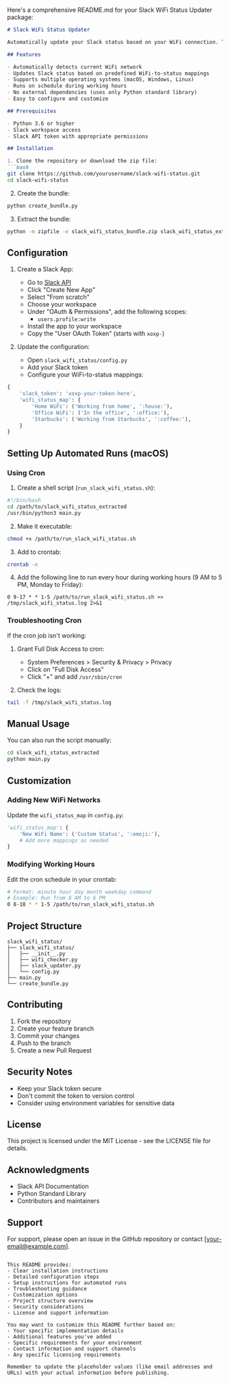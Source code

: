Here's a comprehensive README.md for your Slack WiFi Status Updater package:

```markdown
# Slack WiFi Status Updater

Automatically update your Slack status based on your WiFi connection. This tool helps maintain your work status by detecting your current WiFi network and updating your Slack status accordingly.

## Features

- Automatically detects current WiFi network
- Updates Slack status based on predefined WiFi-to-status mappings
- Supports multiple operating systems (macOS, Windows, Linux)
- Runs on schedule during working hours
- No external dependencies (uses only Python standard library)
- Easy to configure and customize

## Prerequisites

- Python 3.6 or higher
- Slack workspace access
- Slack API token with appropriate permissions

## Installation

1. Clone the repository or download the zip file:
```bash
git clone https://github.com/yourusername/slack-wifi-status.git
cd slack-wifi-status
```

2. Create the bundle:
```bash
python create_bundle.py
```

3. Extract the bundle:
```bash
python -m zipfile -e slack_wifi_status_bundle.zip slack_wifi_status_extracted
```

## Configuration

1. Create a Slack App:
   - Go to [Slack API](https://api.slack.com/apps)
   - Click "Create New App"
   - Select "From scratch"
   - Choose your workspace
   - Under "OAuth & Permissions", add the following scopes:
     - `users.profile:write`
   - Install the app to your workspace
   - Copy the "User OAuth Token" (starts with `xoxp-`)

2. Update the configuration:
   - Open `slack_wifi_status/config.py`
   - Add your Slack token
   - Configure your WiFi-to-status mappings:
```python
{
    'slack_token': 'xoxp-your-token-here',
    'wifi_status_map': {
        'Home WiFi': ('Working from home', ':house:'),
        'Office WiFi': ('In the office', ':office:'),
        'Starbucks': ('Working from Starbucks', ':coffee:'),
    }
}
```

## Setting Up Automated Runs (macOS)

### Using Cron

1. Create a shell script (`run_slack_wifi_status.sh`):
```bash
#!/bin/bash
cd /path/to/slack_wifi_status_extracted
/usr/bin/python3 main.py
```

2. Make it executable:
```bash
chmod +x /path/to/run_slack_wifi_status.sh
```

3. Add to crontab:
```bash
crontab -e
```

4. Add the following line to run every hour during working hours (9 AM to 5 PM, Monday to Friday):
```
0 9-17 * * 1-5 /path/to/run_slack_wifi_status.sh >> /tmp/slack_wifi_status.log 2>&1
```

### Troubleshooting Cron

If the cron job isn't working:

1. Grant Full Disk Access to cron:
   - System Preferences > Security & Privacy > Privacy
   - Click on "Full Disk Access"
   - Click "+" and add `/usr/sbin/cron`

2. Check the logs:
```bash
tail -f /tmp/slack_wifi_status.log
```

## Manual Usage

You can also run the script manually:

```bash
cd slack_wifi_status_extracted
python main.py
```

## Customization

### Adding New WiFi Networks

Update the `wifi_status_map` in `config.py`:

```python
'wifi_status_map': {
    'New WiFi Name': ('Custom Status', ':emoji:'),
    # Add more mappings as needed
}
```

### Modifying Working Hours

Edit the cron schedule in your crontab:

```bash
# Format: minute hour day month weekday command
# Example: Run from 8 AM to 6 PM
0 8-18 * * 1-5 /path/to/run_slack_wifi_status.sh
```

## Project Structure

```
slack_wifi_status/
├── slack_wifi_status/
│   ├── __init__.py
│   ├── wifi_checker.py
│   ├── slack_updater.py
│   └── config.py
├── main.py
└── create_bundle.py
```

## Contributing

1. Fork the repository
2. Create your feature branch
3. Commit your changes
4. Push to the branch
5. Create a new Pull Request

## Security Notes

- Keep your Slack token secure
- Don't commit the token to version control
- Consider using environment variables for sensitive data

## License

This project is licensed under the MIT License - see the LICENSE file for details.

## Acknowledgments

- Slack API Documentation
- Python Standard Library
- Contributors and maintainers

## Support

For support, please open an issue in the GitHub repository or contact [your-email@example.com].
```

This README provides:
- Clear installation instructions
- Detailed configuration steps
- Setup instructions for automated runs
- Troubleshooting guidance
- Customization options
- Project structure overview
- Security considerations
- License and support information

You may want to customize this README further based on:
- Your specific implementation details
- Additional features you've added
- Specific requirements for your environment
- Contact information and support channels
- Any specific licensing requirements

Remember to update the placeholder values (like email addresses and URLs) with your actual information before publishing.